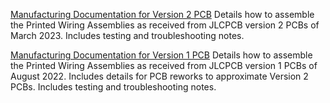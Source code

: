 [Manufacturing Documentation for Version 2 PCB](ManufacturingUnitTestTroubleshootingRev2.md)
Details how to assemble the Printed Wiring Assemblies as received from JLCPCB version 2 PCBs of March 2023. Includes testing and troubleshooting notes.

[Manufacturing Documentation for Version 1 PCB](ManufacturingUnitTestTroubleshooting.md)
Details how to assemble the Printed Wiring Assemblies as received from JLCPCB version 1 PCBs of August 2022. Includes details for PCB reworks to approximate Version 2 PCBs. Includes testing and troubleshooting notes.
